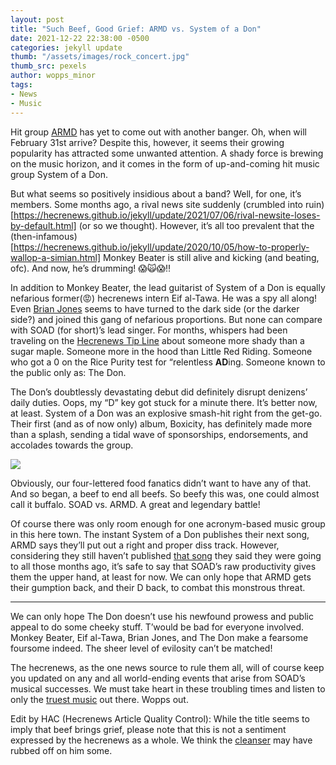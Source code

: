 ```yaml
---
layout: post
title: "Such Beef, Good Grief: ARMD vs. System of a Don"
date: 2021-12-22 22:38:00 -0500
categories: jekyll update
thumb: "/assets/images/rock_concert.jpg"
thumb_src: pexels
author: wopps_minor
tags:
- News
- Music
---
```


Hit group [ARMD](https://soundcloud.com/user-330378554) has yet to come out with another banger. Oh, when will February 31st arrive? Despite this, however, it seems their growing popularity has attracted some unwanted attention. A shady force is brewing on the music horizon, and it comes in the form of up-and-coming hit music group System of a Don. 

But what seems so positively insidious about a band? Well, for one, it’s members. Some months ago, a rival news site suddenly (crumbled into ruin)[https://hecrenews.github.io/jekyll/update/2021/07/06/rival-newsite-loses-by-default.html] (or so we thought). However, it’s all too prevalent that the (then-infamous)[https://hecrenews.github.io/jekyll/update/2020/10/05/how-to-properly-wallop-a-simian.html] Monkey Beater is still alive and kicking (and beating, ofc). And now, he’s drumming! 😱🙀😱‼️

In addition to Monkey Beater, the lead guitarist of System of a Don is equally nefarious former(😡) hecrenews intern Eif al-Tawa. He was a spy all along! Even [Brian Jones](https://hecrenews.github.io/jekyll/update/2021/02/18/cars-gain-ability-to-text-while-drivers-talk.html) seems to have turned to the dark side (or the darker side?) and joined this gang of nefarious proportions. But none can compare with SOAD (for short)’s lead singer. For months, whispers had been traveling on the [Hecrenews Tip Line](https://docs.google.com/forms/d/169lGK8JCoFEiNn_BJ2qnCrRfSToUoxTfo1zBlcsn18U/viewform?edit_requested=true) about someone more shady than a sugar maple. Someone more in the hood than Little Red Riding. Someone who got a 0 on the Rice Purity test for “relentless **AD**ing. Someone known to the public only as: The Don. 

The Don’s doubtlessly devastating debut did definitely disrupt denizens’ daily duties. Oops, my “D” key got stuck for a minute there. It’s better now, at least. System of a Don was an explosive smash-hit right from the get-go. Their first (and as of now only) album, Boxicity, has definitely made more than a splash, sending a tidal wave of sponsorships, endorsements, and accolades towards the group. 

![](https://hecrenews.github.io/assets/images/system_of_a_don_boxicity.jpg)

Obviously, our four-lettered food fanatics didn’t want to have any of that. And so began, a beef to end all beefs. So beefy this was, one could almost call it buffalo. SOAD vs. ARMD. A great and legendary battle!

Of course there was only room enough for one acronym-based music group in this here town. The instant System of a Don publishes their next song, ARMD says they’ll put out a right and proper diss track. However, considering they still haven’t published [that song](https://hecrenews.github.io/jekyll/update/2020/06/03/music-group-recieves-backlash-on-song-delay.html) they said they were going to all those months ago, it’s safe to say that SOAD’s raw productivity gives them the upper hand, at least for now. We can only hope that ARMD gets their gumption back, and their D back, to combat this monstrous threat. 

---

We can only hope The Don doesn’t use his newfound prowess and public appeal to do some cheeky stuff. T’would be bad for everyone involved. Monkey Beater, Eif al-Tawa, Brian Jones, and The Don make a fearsome foursome indeed. The sheer level of evilosity can’t be matched!

The hecrenews, as the one news source to rule them all, will of course keep you updated on any and all world-ending events that arise from SOAD’s musical successes. We must take heart in these troubling times and listen to only the [truest](https://www.youtube.com/watch?v=zre6TreHfFg)[ music](https://www.youtube.com/watch?v=C98BbpoVWF8) out there. Wopps out.

Edit by HAC (Hecrenews Article Quality Control): While the title seems to imply that beef brings grief, please note that this is not a sentiment expressed by the hecrenews as a whole. We think the [cleanser](https://hecrenews.github.io/jekyll/update/2021/11/29/scandal-man-brings-nonveg-food-to-veg-party.html) may have rubbed off on him some.
